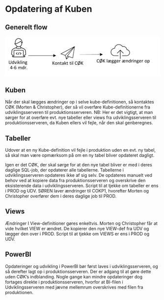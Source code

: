 # Opdatering af Kuben
## Generelt flow
![Flow](https://raw.githubusercontent.com/DataOgDigitalisering/dokumentation/master/Images/OpdateringKube.png)

## Kuben
Når der skal lægges ændringer op i selve kube-definitionen, så kontaktes CØK (Morten & Christopher), der så vil overføre Kube-definitionerne fra udviklingsserveren til produktionsserveren.
NB: Her er det vigtigt, at man sørger for at overføre evt. nye tabeller eller views fra udviklingsserveren til produktionsserveren, da Kuben ellers vil fejle, når den skal genberegnes. 

## Tabeller
Udover at en ny Kube-definition vil fejle i produktion uden en evt. ny tabel, så skal man være opmærksom på om en ny tabel bliver opdateret dagligt. 

Igen er det CØK, der skal sørge for at den nye tabel bliver er med i deres daglige SQL-job, der opdaterer alle tabellerne.
Tabellerne i udviklingsserveren opdateres ikke af sig selv. De opdateres manuelt ved behov ved at kopiere data fra produktionsserveren og overskrive den eksisterende data i udviklingsserveren. 
Script til at tjekke om tabeller er ens i PROD og UDV.
SØREN laver ændringer til COKP1, hvorefter Morten og Christopher overfører dem i deres daglige job til PROD.
## Views
Ændringer I View-definitioner gøres enkeltvis.  Morten og Christopher får at vide hvilket VIEW er ændret. De kopierer den nye VIEW-def fra UDV og lægger den over i PROD.
Script til at tjekke om VIEWS er ens i PROD og UDV.
## PowerBI
Opdateringer og udvikling i PowerBI bør først laves i udviklingsserveren, og så derefter lagt op i produktionsserveren. Der er adgang til at gøre dette uden CØK’s indblanding. Nogle gange kan mindre opdateringer dog fortages direkte i produktionsserveren, hvorfor at BI-filen i Udviklingsserveren med jævne mellemrum overskrives med filen fra produktionen.
